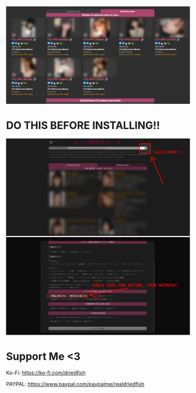
![Preview](https://github.com/KememChan/userscripts/raw/main/msin%2B/msin%2B%20preview.jpg)

# DO THIS BEFORE INSTALLING!!

![Step One](https://github.com/KememChan/userscripts/raw/main/msin+/msin+1.jpg)
![Step Two](https://github.com/KememChan/userscripts/raw/main/msin+/msin+2.jpg)

# Support Me <3

Ko-Fi: https://ko-fi.com/driedfish

PAYPAL: https://www.paypal.com/paypalme/realdriedfish

